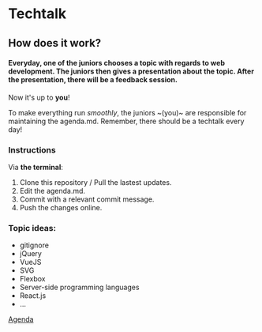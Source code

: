 # Techtalk

## How does it work?

#### Everyday, one of the juniors chooses a topic with regards to web development. The juniors then gives a presentation about the topic. After the presentation, there will be a feedback session. 

Now it's up to **you**!

To make everything run *smoothly*, the juniors ~(you)~ are responsible for maintaining the agenda.md.
Remember, there should be a techtalk every day!

### Instructions

Via __the terminal__: 

1. Clone this repository / Pull the lastest updates.
2. Edit the agenda.md.
3. Commit with a relevant commit message.
4. Push the changes online.

### Topic ideas:

- gitignore
- jQuery
- VueJS
- SVG
- Flexbox
- Server-side programming languages 
- React.js
- ...

[Agenda](https://raw.githubusercontent.com/MagoMalsa/no-read.me/master/agenda.md)
